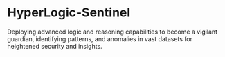 # HyperLogic-Sentinel
Deploying advanced logic and reasoning capabilities to become a vigilant guardian, identifying patterns, and anomalies in vast datasets for heightened security and insights.
